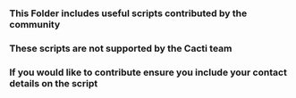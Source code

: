 ### This Folder includes useful scripts contributed by the community 
### These scripts are not supported by the Cacti team


### If you would like to contribute ensure you include your contact details on the script
